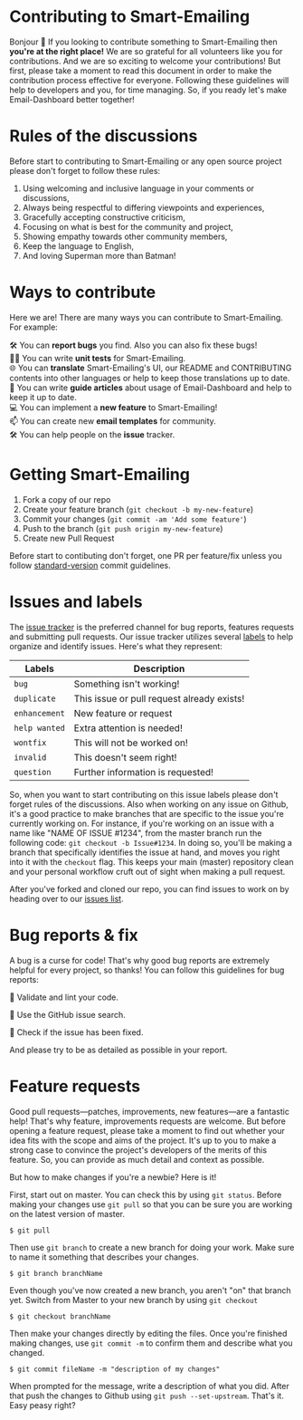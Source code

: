 # Contributing to Smart-Emailing

Bonjour 👋 If you looking to contribute something to Smart-Emailing then <b>you're at the right place!</b> We are so grateful for all volunteers like you for contributions. 
And we are so exciting to welcome your contributions! But first, please take a moment to read this document in order to make the contribution process effective for everyone. 
Following these guidelines will help to developers and you, for time managing. So, if you ready let's make Email-Dashboard better together! 

# Rules of the discussions

Before start to contributing to Smart-Emailing or any open source project please don't forget to follow these rules:

1. Using welcoming and inclusive language in your comments or discussions,
2. Always being respectful to differing viewpoints and experiences,
3. Gracefully accepting constructive criticism,
4. Focusing on what is best for the community and project,
5. Showing empathy towards other community members,
6. Keep the language to English, 
6. And loving Superman more than Batman!

# Ways to contribute

Here we are! There are many ways you can contribute to Smart-Emailing. For example:

🛠 You can <b>report bugs</b> you find. Also you can also fix these bugs!  
:guardsman: You can write <b>unit tests</b> for Smart-Emailing.<br>
🌐 You can <b>translate</b> Smart-Emailing's UI, our README and CONTRIBUTING contents into other languages or help to keep those translations up to date.<br>
📝 You can write <b>guide articles</b> about usage of Email-Dashboard and help to keep it up to date.<br>
💻 You can implement a <b>new feature</b> to Smart-Emailing!<br>
:mailbox: You can create new <b>email templates</b> for community.<br>
🛠 You can help people on the <b>issue</b> tracker.<br>

# Getting Smart-Emailing

1. Fork a copy of our repo
2. Create your feature branch (```git checkout -b my-new-feature```)
3. Commit your changes (```git commit -am 'Add some feature'```)
4. Push to the branch (```git push origin my-new-feature```)
5. Create new Pull Request

Before start to contibuting don't forget, one PR per feature/fix unless you follow [standard-version](https://github.com/conventional-changelog/standard-version) commit guidelines.

# Issues and labels

The [issue tracker](https://github.com/svtek/smart-emailing/issues) is the preferred channel for bug reports, features requests and submitting pull requests. Our issue tracker utilizes several [labels](https://github.com/svtek/smart-emailing/labels) to help organize and identify issues. Here's what they represent:
  
Labels  | Description
------------- | -------------
`bug`  | Something isn't working!
`duplicate` | This issue or pull request already exists!
`enhancement` | New feature or request
`help wanted` | Extra attention is needed!
`wontfix` | This will not be worked on!
`invalid` | This doesn't seem right!
`question` | Further information is requested!

So, when you want to start contributing on this issue labels please don't forget rules of the discussions. Also when working on any issue on Github, it's a good practice to make branches that are specific to the issue you're currently working on. For instance, if you're working on an issue with a name like "NAME OF ISSUE #1234", from the master branch run the following code: `git checkout -b Issue#1234`. In doing so, you'll be making a branch that specifically identifies the issue at hand, and moves you right into it with the `checkout` flag. This keeps your main (master) repository clean and your personal workflow cruft out of sight when making a pull request. 

After you've forked and cloned our repo, you can find issues to work on by heading over to our [issues list](https://github.com/svtek/smart-emailing/issues).

# Bug reports & fix

A bug is a curse for code! That's why good bug reports are extremely helpful for every project, so thanks! You can follow this guidelines for bug reports:

:small_orange_diamond: Validate and lint your code.<br>

:small_orange_diamond: Use the GitHub issue search.<br>

:small_orange_diamond: Check if the issue has been fixed.<br>

And please try to be as detailed as possible in your report.

# Feature requests

Good pull requests—patches, improvements, new features—are a fantastic help! That's why feature, improvements requests are welcome. But before opening a feature request, please take a moment to find out whether your idea fits with the scope and aims of the project. It's up to you to make a strong case to convince the project's developers of the merits of this feature. So, you can provide as much detail and context as possible. 

But how to make changes if you're a newbie? Here is it!

First, start out on master. You can check this by using `git status`. Before making your changes use `git pull` so that you can be sure you are working on the latest version of master.

```
$ git pull
```

Then use `git branch` to create a new branch for doing your work. Make sure to name it something that describes your changes.

```
$ git branch branchName
```

Even though you've now created a new branch, you aren't "on" that branch yet. Switch from Master to your new branch by using `git checkout`

```
$ git checkout branchName
```

Then make your changes directly by editing the files. Once you're finished making changes, use `git commit -m` to confirm them and describe what you changed.

```
$ git commit fileName -m "description of my changes"
```

When prompted for the message, write a description of what you did. After that push the changes to Github using `git push --set-upstream`. That's it. Easy peasy right?

